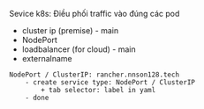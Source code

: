 Sevice k8s: Điều phối traffic vào đúng các pod
- cluster ip (premise) - main
- NodePort
- loadbalancer (for cloud) - main
- externalname
```
NodePort / ClusterIP: rancher.nnson128.tech
	- create service type: NodePort / ClusterIP
		+ tab selector: label in yaml
	- done
	
```
